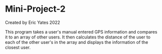 # Mini-Project-2

Created by Eric Yates 2022

This program takes a user's manual entered GPS information and compares it to an array of other users.  It then calculates the distance of the user to each of the other user's in the array and displays the information of the closest user.
